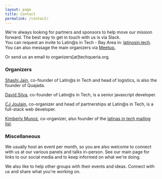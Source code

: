 ```yaml
---
layout: page
title: Contact
permalink: /contact/
---
```


We're always looking for partners and sponsors to help move our mission forward.
The best way to get in touch with us is via Slack.  
You can request an invite to Latin@s in Tech - Bay Area in: <a href="http://latinosin.tech/" target="_blank">latinosin.tech</a>.
You can also message the main organizers via <a href="http://www.meetup.com/Latinos-in-Tech-Bay-Area/" target="_blank">Meetup.</a>

Or send us an email to organizers[at]techqueria.org.

<h3>Organizers</h3>

<a href="https://www.linkedin.com/in/quahada" target="_blank">Shashi Jain</a>, co-founder of
Latin@s in Tech and head of logistics, is also the founder of Quajada.

<a href="https://www.linkedin.com/in/dvidsilva" target="_blank">David Silva</a>, co-founder of
Latin@s in Tech, is a senior javascript developer.

<a href="https://www.linkedin.com/in/cjoulain" target="_blank">CJ Joulain</a>, co-organizer and head
of partnerships at Latin@s in Tech, is a full-stack web developer.

<a href="https://www.linkedin.com/in/kimberlymunoz" target="_blank">Kimberly Munoz</a>, co-organizer, also founder
of the <a href="http://tinyletter.com/latinasintech" target="_blank">latinas in tech mailing list</a>.

<h3>Miscellaneous</h3>

We usually host an event per month, so you are also welcome to connect with us at our various panels and talks in-person.
See our main page for links to our social media and to keep informed on what we're doing.

We also like to help other groups with their events and ideas.  Connect with us and share what you're working on.
